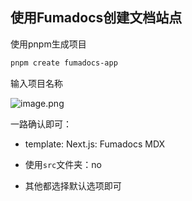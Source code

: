 ## 使用Fumadocs创建文档站点

使用pnpm生成项目

```bash
pnpm create fumadocs-app
```

输入项目名称

![image.png](https://cdn.jsdelivr.net/gh/Neonity2020/geekeditor2.0/images/2025-6-10/1749550985695-image.png)

一路确认即可：

- template: Next.js: Fumadocs MDX

- 使用`src`文件夹：no

- 其他都选择默认选项即可


